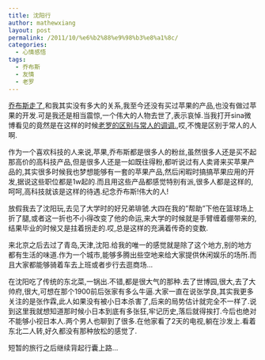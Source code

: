 ```yaml
---
title: 沈阳行
author: mathewxiang
layout: post
permalink: /2011/10/%e6%b2%88%e9%98%b3%e8%a1%8c/
categories:
  - 心情感悟
tags:
  - 乔布斯
  - 友情
  - 老罗
---
```

[乔布斯走了][1],和我其实没有多大的关系,我至今还没有买过苹果的产品,也没有做过苹果的开发.可是我还是相当震惊,一个伟大的人物去世了,表示哀悼.当我打开sina微博看见的竟然是在这样的时候[老罗的区别与常人的调调.][2],哎,不愧是区别于常人的人啊.

<!--more-->

作为一个喜欢科技的人来说,苹果,乔布斯都是很多人的粉丝,虽然很多人还是买不起那高价的高科技产品,但是很多人还是一如既往得粉,都听说过有人卖肾来买苹果产品的,其实很多时候我也梦想能够有一套的苹果产品,然后闲暇时搞搞苹果应用的开发,据说这些职位都是1w起的.而且用这些产品都感觉特别有派,很多人都是这样的,呵呵,高科技就该是这样的待遇.纪念乔布斯!伟大的人!

放假我去了沈阳玩,去见了大学时的好兄弟琲虢.大四在我的”帮助”下他在篮球场上折了腿,或者这一折也不小得改变了他的命运,来大学的时候就是手臂缠着绷带来的,结果毕业的时候又是拄着拐走的.哎,总是这样的充满着传奇的变数.

来北京之后去过了青岛,天津,沈阳.给我的唯一的感觉就是除了这个地方,别的地方都有生活的味道.作为一个城市,能够多腾出些空地来给大家提供休闲娱乐的场所.而且大家都能够骑着车去上班或者步行去逛商场…

在沈阳吃了传统的东北菜,一锅出.不错,都是很大气的那种.去了世博园,很大,去了大帅府,很大,可想在那个1900前后张家有多么牛逼.大家一直在说张学良,其实我更多关注的是张作霖,此人如果没有被小日本杀害了,后来的局势估计就完全不一样了.说到这里我就想知道那时候小日本到底有多张狂,牢记历史,落后就得挨打.今后也绝对不能够小视日本人.两个男人也聊到了很多.在他家看了2天的电视,躺在沙发上.看着东北二人转,好久都没有那种放松的感觉了.

短暂的旅行之后继续背起行囊上路…

 [1]: http://www.apple.com/stevejobs/
 [2]: http://weibo.com/laoluoyonghao